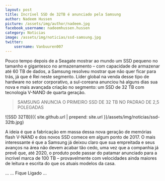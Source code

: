 ```yaml
---
layout: post
title: Incrível SSD de 32TB é anunciado pela Samsung
author: Nadeem Hussen
picture: /assets/img/author/nadeem.jpg
facebook_username: nadeemhussen.hussen
category: Noticias
image: /assets/img/noticias/ssd-samsung.jpg
twitter:
    username: Vanbuuren007
---
```


Pouco tempo depois de a Seagate mostrar ao mundo um SSD pequeno no tamanho e gigantesco no armazenamento – com capacidade de armazenar até 60 TB de dados, a Samsung resolveu mostrar que não quer ficar para trás, já que é Rei neste segmento. 
Líder global na venda desse tipo de hardware no setor corporativo, a sul-coreana anunciou há alguns dias sua nova e mais avançada criação no segmento: um SSD de 32 TB com tecnologia V-NAND de quarta geração.

<blockquote>
    SAMSUNG ANUNCIA O PRIMEIRO SSD DE 32 TB NO PADRAO DE 2,5 POLEGADAS
</blockquote>

![SSD 32TB]({{ site.github.url | prepend: site.url }}/assets/img/noticias/ssd-32tb.jpg)

A ideia é que a fabricação em massa dessa nova geração de memórias flash V-NAND e dos novos SSD comece em algum ponto de 2017. 
O mais interessante é que a Samsung já deixou claro que sua empreitada e seus avanços na área não devem acabar tão cedo, uma vez que a companhia já prevê que, até 2020, o produto pode passar do patamar anunciado para a incrível marca de 100 TB – provavelmente com velocidades ainda maiores de leitura e escrita do que os atuais modelos da casa.

...
...
Fique Ligado ...